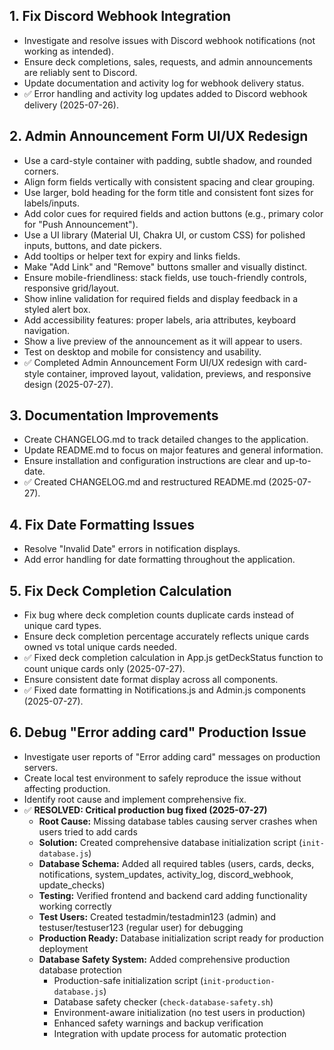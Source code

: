 ## 1. Fix Discord Webhook Integration
- Investigate and resolve issues with Discord webhook notifications (not working as intended).
- Ensure deck completions, sales, requests, and admin announcements are reliably sent to Discord.
- Update documentation and activity log for webhook delivery status.
- ✅ Error handling and activity log updates added to Discord webhook delivery (2025-07-26).

## 2. Admin Announcement Form UI/UX Redesign
- Use a card-style container with padding, subtle shadow, and rounded corners.
- Align form fields vertically with consistent spacing and clear grouping.
- Use larger, bold heading for the form title and consistent font sizes for labels/inputs.
- Add color cues for required fields and action buttons (e.g., primary color for "Push Announcement").
- Use a UI library (Material UI, Chakra UI, or custom CSS) for polished inputs, buttons, and date pickers.
- Add tooltips or helper text for expiry and links fields.
- Make "Add Link" and "Remove" buttons smaller and visually distinct.
- Ensure mobile-friendliness: stack fields, use touch-friendly controls, responsive grid/layout.
- Show inline validation for required fields and display feedback in a styled alert box.
- Add accessibility features: proper labels, aria attributes, keyboard navigation.
- Show a live preview of the announcement as it will appear to users.
- Test on desktop and mobile for consistency and usability.
- ✅ Completed Admin Announcement Form UI/UX redesign with card-style container, improved layout, validation, previews, and responsive design (2025-07-27).

## 3. Documentation Improvements
- Create CHANGELOG.md to track detailed changes to the application.
- Update README.md to focus on major features and general information.
- Ensure installation and configuration instructions are clear and up-to-date.
- ✅ Created CHANGELOG.md and restructured README.md (2025-07-27).

## 4. Fix Date Formatting Issues
- Resolve "Invalid Date" errors in notification displays.
- Add error handling for date formatting throughout the application.

## 5. Fix Deck Completion Calculation
- Fix bug where deck completion counts duplicate cards instead of unique card types.
- Ensure deck completion percentage accurately reflects unique cards owned vs total unique cards needed.
- ✅ Fixed deck completion calculation in App.js getDeckStatus function to count unique cards only (2025-07-27).
- Ensure consistent date format display across all components.
- ✅ Fixed date formatting in Notifications.js and Admin.js components (2025-07-27).

## 6. Debug "Error adding card" Production Issue
- Investigate user reports of "Error adding card" messages on production servers.
- Create local test environment to safely reproduce the issue without affecting production.
- Identify root cause and implement comprehensive fix.
- ✅ **RESOLVED: Critical production bug fixed (2025-07-27)**
  - **Root Cause:** Missing database tables causing server crashes when users tried to add cards
  - **Solution:** Created comprehensive database initialization script (`init-database.js`)
  - **Database Schema:** Added all required tables (users, cards, decks, notifications, system_updates, activity_log, discord_webhook, update_checks)
  - **Testing:** Verified frontend and backend card adding functionality working correctly
  - **Test Users:** Created testadmin/testadmin123 (admin) and testuser/testuser123 (regular user) for debugging
  - **Production Ready:** Database initialization script ready for production deployment
  - **Database Safety System:** Added comprehensive production database protection
    - Production-safe initialization script (`init-production-database.js`)
    - Database safety checker (`check-database-safety.sh`) 
    - Environment-aware initialization (no test users in production)
    - Enhanced safety warnings and backup verification
    - Integration with update process for automatic protection

